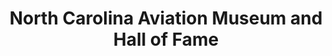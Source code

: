 ---
layout: repo
title: "North Carolina Aviation Museum and Hall of Fame"
id: 4355
permalink: repos/4355/
---